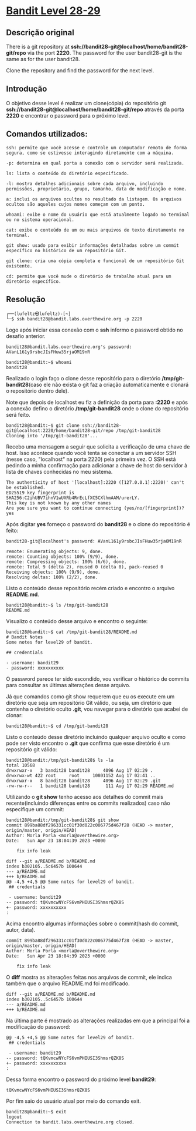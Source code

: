 # [Bandit Level 28-29](https://overthewire.org/wargames/bandit/bandit29.html)

## Descrição original
There is a git repository at **ssh://bandit28-git@localhost/home/bandit28-git/repo** via the port **2220**. The password for the user bandit28-git is the same as for the user bandit28.

Clone the repository and find the password for the next level.

## Introdução
O objetivo desse level é realizar um clone(cópia) do repositório git **ssh://bandit28-git@localhost/home/bandit28-git/repo** através da porta **2220** e encontrar o password para o próximo level.

## Comandos utilizados:

```
ssh: permite que você acesse e controle um computador remoto de forma segura, como se estivesse interagindo diretamente com a máquina.

-p: determina em qual porta a conexão com o servidor será realizada.
```

```
ls: lista o conteúdo do diretório especificado.

-l: mostra detalhes adicionais sobre cada arquivo, incluindo permissões, proprietário, grupo, tamanho, data de modificação e nome.

a: inclui os arquivos ocultos no resultado da listagem. Os arquivos ocultos são aqueles cujos nomes começam com um ponto.
```

```
whoami: exibe o nome do usuário que está atualmente logado no terminal ou no sistema operacional.
```

```
cat: exibe o conteúdo de um ou mais arquivos de texto diretamente no terminal.
```

```
git show: usado para exibir informações detalhadas sobre um commit específico no histórico de um repositório Git.
```
```
git clone: cria uma cópia completa e funcional de um repositório Git existente.
```
```
cd: permite que você mude o diretório de trabalho atual para um diretório específico.
```


## Resolução

```
┌──(lufeltz㉿lufeltz)-[~]
└─$ ssh bandit28@bandit.labs.overthewire.org -p 2220
```

Logo após iniciar essa conexão com o **ssh** informo o password obtido no desafio anterior.

```
bandit28@bandit.labs.overthewire.org's password: AVanL161y9rsbcJIsFHuw35rjaOM19nR
```

```console
bandit28@bandit:~$ whoami
bandit28
```

Realizado o login faço o clone desse repositório para o diretório **/tmp/git-bandit28**(caso ele não exista o git faz a criação automaticamente e clonará o repositório dentro dele).

Note que depois de localhost eu fiz a definição da porta para **:2220** e após a conexão defino o diretório **/tmp/git-bandit28** onde o clone do repositório será feito.

```console
bandit28@bandit:~$ git clone ssh://bandit28-git@localhost:2220/home/bandit28-git/repo /tmp/git-bandit28
Cloning into '/tmp/git-bandit28'...
```

Recebo uma mensagem a seguir que solicita a verificação de uma chave de host. Isso acontece quando você tenta se conectar a um servidor SSH (nesse caso, "localhost" na porta 2220) pela primeira vez. O SSH está pedindo a minha confirmação para adicionar a chave de host do servidor à lista de chaves conhecidas no meu sistema.
```
The authenticity of host '[localhost]:2220 ([127.0.0.1]:2220)' can't be established.
ED25519 key fingerprint is SHA256:C2ihUBV7ihnV1wUXRb4RrEcLfXC5CXlhmAAM/urerLY.
This key is not known by any other names
Are you sure you want to continue connecting (yes/no/[fingerprint])? yes
```

Após digitar **yes** forneço o password do **bandit28** e o clone do repositório é feito:
```console
bandit28-git@localhost's password: AVanL161y9rsbcJIsFHuw35rjaOM19nR

remote: Enumerating objects: 9, done.
remote: Counting objects: 100% (9/9), done.
remote: Compressing objects: 100% (6/6), done.
remote: Total 9 (delta 2), reused 0 (delta 0), pack-reused 0
Receiving objects: 100% (9/9), done.
Resolving deltas: 100% (2/2), done.
```

Listo o conteúdo desse repositório recém criado e encontro o arquivo **README.md**.
```console
bandit28@bandit:~$ ls /tmp/git-bandit28
README.md
```

Visualizo o conteúdo desse arquivo e encontro o seguinte:
```console
bandit28@bandit:~$ cat /tmp/git-bandit28/README.md 
# Bandit Notes
Some notes for level29 of bandit.

## credentials

- username: bandit29
- password: xxxxxxxxxx
```

O password parece ter sido escondido, vou verificar o histórico de commits para consultar as últimas alterações desse arquivo.

Já que comandos como git show requerem que eu os execute em um diretório que seja um repositório Git válido, ou seja, um diretório que contenha o diretório oculto **.git**, vou navegar para o diretório que acabei de clonar:

```console
bandit28@bandit:~$ cd /tmp/git-bandit28
```

Listo o conteúdo desse diretório incluindo qualquer arquivo oculto e como pode ser visto encontro o **.git** que confirma que esse diretório é um repositório git válido:
```console
bandit28@bandit:/tmp/git-bandit28$ ls -la
total 10568
drwxrwxr-x   3 bandit28 bandit28     4096 Aug 17 02:29 .
drwxrwx-wt 422 root     root     10801152 Aug 17 02:41 ..
drwxrwxr-x   8 bandit28 bandit28     4096 Aug 17 02:29 .git
-rw-rw-r--   1 bandit28 bandit28      111 Aug 17 02:29 README.md
```
Utilizando o **git show** tenho acesso aos detalhes do commit mais recente(incluindo diferenças entre os commits realizados) caso não especifique um commit:
```console
bandit28@bandit:/tmp/git-bandit28$ git show
commit 899ba88df296331cc01f30d022c006775d467f28 (HEAD -> master, origin/master, origin/HEAD)
Author: Morla Porla <morla@overthewire.org>
Date:   Sun Apr 23 18:04:39 2023 +0000

    fix info leak

diff --git a/README.md b/README.md
index b302105..5c6457b 100644
--- a/README.md
+++ b/README.md
@@ -4,5 +4,5 @@ Some notes for level29 of bandit.
 ## credentials
 
 - username: bandit29
-- password: tQKvmcwNYcFS6vmPHIUSI3ShmsrQZK8S
+- password: xxxxxxxxxx
:
```

Acima encontro algumas informações sobre o commit(hash do commit, autor, data). 
```
commit 899ba88df296331cc01f30d022c006775d467f28 (HEAD -> master, origin/master, origin/HEAD)
Author: Morla Porla <morla@overthewire.org>
Date:   Sun Apr 23 18:04:39 2023 +0000

    fix info leak
```

O **diff** mostra as alterações feitas nos arquivos de commit, ele indica também que o arquivo README.md foi modificado.

```
diff --git a/README.md b/README.md
index b302105..5c6457b 100644
--- a/README.md
+++ b/README.md
```

Na última parte é mostrado as alterações realizadas em que a principal foi a modificação do password:
```
@@ -4,5 +4,5 @@ Some notes for level29 of bandit.
 ## credentials
 
 - username: bandit29
-- password: tQKvmcwNYcFS6vmPHIUSI3ShmsrQZK8S
+- password: xxxxxxxxxx
:
```


Dessa forma encontro o password do próximo level **bandit29**:

    tQKvmcwNYcFS6vmPHIUSI3ShmsrQZK8S

Por fim saio do usuário atual por meio do comando exit.

```console
bandit28@bandit:~$ exit
logout
Connection to bandit.labs.overthewire.org closed.
```